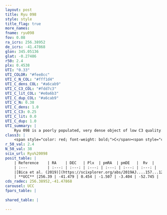 ```yaml
---
layout: post
title: Ryu 098
style: style
title_flag: true
more_names: 
fname: ryu098
fov: 0.08
ra_icrs: 256.38952
de_icrs: -41.47868
glon: 345.05136
glat: -0.27486
r50: 2.4
plx: 0.4538
UTI: "0.33"
UTI_COLOR: "#fee8cc"
UTI_C_N_COL: "#fff1d4"
UTI_C_dens_COL: "#a6cab9"
UTI_C_C3_COL: "#fdd7c3"
UTI_C_lit_COL: "#e0a6b3"
UTI_C_dup_COL: "#a6cab9"
UTI_C_N: 0.38
UTI_C_dens: 1.0
UTI_C_C3: 0.25
UTI_C_lit: 0.0
UTI_C_dup: 1.0
UTI_summary: |
    Ryu 098 is a poorly populated, very dense object of low C3 quality. It is rarely studied in the literature, with no articles listed in the last 6 years.
class3: |
    <span style="color: red; font-weight: bold;">C</span><span style="color: red; font-weight: bold;">C</span>
r_50_val: 2.4
N_50_val: 38
scix_url: Ryu%20098
posit_table: |
    | Reference    | RA    | DEC   | Plx  | pmRA  | pmDE   |  Rv  |
    | :---         | :---: | :---: | :---: | :---: | :---: | :---: |
    |[Bica et al. (2019)](https://scixplorer.org/abs/2019AJ....157...12B) | 256.391 | -41.468 | -- | -- | -- | -- |
    | **UCC** |256.39 | -41.479 | 0.454 | -1.507 | -3.404 | -52.745 | 
cds_radec: 256.38952,-41.47868
carousel: UCC
fpars_table: |
    
shared_table: |
    
---
```

